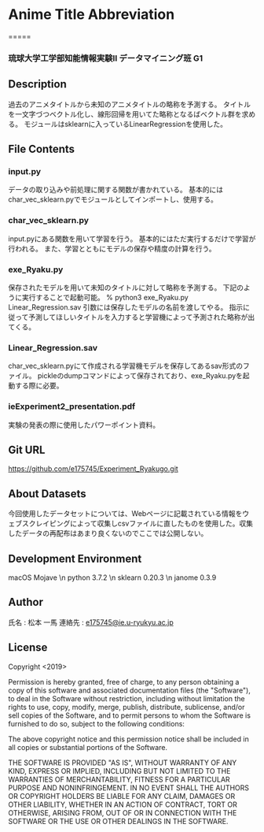 # Anime Title Abbreviation
=====
### 琉球大学工学部知能情報実験Ⅱ データマイニング班 G1
## Description
過去のアニメタイトルから未知のアニメタイトルの略称を予測する。
タイトルを一文字づつベクトル化し、線形回帰を用いてた略称となるばベクトル群を求める。
モジュールはsklearnに入っているLinearRegressionを使用した。

## File Contents
### input.py
データの取り込みや前処理に関する関数が書かれている。
基本的にはchar_vec_sklearn.pyでモジュールとしてインポートし、使用する。

### char_vec_sklearn.py
input.pyにある関数を用いて学習を行う。
基本的にはただ実行するだけで学習が行われる。
また、学習とともにモデルの保存や精度の計算を行う。

### exe_Ryaku.py
保存されたモデルを用いて未知のタイトルに対して略称を予測する。
下記のように実行することで起動可能。
% python3 exe_Ryaku.py Linear_Regression.sav
引数には保存したモデルの名前を渡してやる。
指示に従って予測してほしいタイトルを入力すると学習機によって予測された略称が出てくる。

### Linear_Regression.sav 
char_vec_sklearn.pyにて作成される学習機モデルを保存してあるsav形式のファイル。
pickleのdumpコマンドによって保存されており、exe_Ryaku.pyを起動する際に必要。

### ieExperiment2_presentation.pdf
実験の発表の際に使用したパワーポイント資料。




## Git URL
https://github.com/e175745/Experiment_Ryakugo.git

## About Datasets
今回使用したデータセットについては、Webページに記載されている情報をウェブスクレイピングによって収集しcsvファイルに直したものを使用した。収集したデータの再配布はあまり良くないのでここでは公開しない。

## Development Environment
macOS Mojave \n
python 3.7.2 \n
sklearn 0.20.3 \n
janome 0.3.9

## Author
氏名 : 松本 一馬
連絡先 : e175745@ie.u-ryukyu.ac.jp

## License
Copyright <2019> <Matsumoto Kazuma>

Permission is hereby granted, free of charge, to any person obtaining a copy of this software and associated documentation files (the "Software"), to deal in the Software without restriction, including without limitation the rights to use, copy, modify, merge, publish, distribute, sublicense, and/or sell copies of the Software, and to permit persons to whom the Software is furnished to do so, subject to the following conditions:

The above copyright notice and this permission notice shall be included in all copies or substantial portions of the Software.

THE SOFTWARE IS PROVIDED "AS IS", WITHOUT WARRANTY OF ANY KIND, EXPRESS OR IMPLIED, INCLUDING BUT NOT LIMITED TO THE WARRANTIES OF MERCHANTABILITY, FITNESS FOR A PARTICULAR PURPOSE AND NONINFRINGEMENT. IN NO EVENT SHALL THE AUTHORS OR COPYRIGHT HOLDERS BE LIABLE FOR ANY CLAIM, DAMAGES OR OTHER LIABILITY, WHETHER IN AN ACTION OF CONTRACT, TORT OR OTHERWISE, ARISING FROM, OUT OF OR IN CONNECTION WITH THE SOFTWARE OR THE USE OR OTHER DEALINGS IN THE SOFTWARE.
